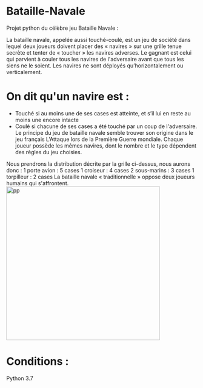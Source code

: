 # Bataille-Navale
Projet python du célèbre jeu Bataille Navale :

La bataille navale, appelée aussi touché-coulé, est un jeu de société dans lequel deux joueurs doivent placer des « navires » sur une grille tenue secrète et tenter de « toucher » les navires adverses. 
Le gagnant est celui qui parvient à couler tous les navires de l'adversaire avant que tous les siens ne le soient. 
Les navires ne sont déployés qu’horizontalement ou verticalement.
# On dit qu'un navire est :
- Touché si au moins une de ses cases est atteinte, et s’il lui en reste au moins une encore intacte
- Coulé si chacune de ses cases a été touché par un coup de l'adversaire.
Le principe du jeu de bataille navale semble trouver son origine dans le jeu français L'Attaque lors de la Première Guerre mondiale. 
Chaque joueur possède les mêmes navires, dont le nombre et le type dépendent des règles du jeu choisies.

Nous prendrons la distribution décrite par la grille ci-dessus, nous aurons donc :
 1 porte avion : 5 cases
 1 croiseur : 4 cases
 2 sous-marins : 3 cases
 1 torpilleur : 2 cases
La bataille navale « traditionnelle » oppose deux joueurs humains qui s'affrontent.
<img width="405" alt="pp" src="https://user-images.githubusercontent.com/98618497/166509344-c49f4d61-040b-47c2-b641-d55abace7f45.png">

# Conditions :
 Python 3.7
